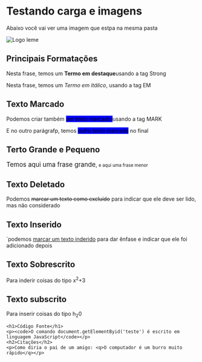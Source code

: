<!DOCTYPE html>
<html lang="pt-br">
<head>
    <meta charset="UTF-8">
    <meta name="viewport" content="width=device-width, initial-scale=1.0">
    <link rel="shortcut icon" href="imagens/leme.ico" type="image/x-icon">
    <title>Teste</title>
    <style>
    mark {
        background-color: blue;
    }
     </style>


</head>
<body>
    <h1>Testando carga e imagens</h1>
    <p>Abaixo você vai ver uma imagem que estpa na mesma pasta</p>
    <img src="imagens/lemeforense.png" alt="Logo leme">
    <h2>Principais Formatações</h2>
    <p>Nesta frase, temos um <strong>Termo em destaque</strong>usando a tag Strong</p>
    <p>Nesta frase, temos um <em>Termo em itálico</em>, usando a tag EM</p>
    <h2>Texto Marcado</h2>
    <P>Podemos criar também <MARK>um texto marcado </MARK>usando a tag MARK </P>
    <p>E no outro parágrafp, temos <mark>outro texto marcado</mark> no final</p>
    <h2>Terto Grande e Pequeno</h2>
    <P><big>Temos aqui uma frase grande</big>, <small>e aqui uma frase menor</small></P>
    <h2>Texto Deletado</h2>
    <p>Podemos <del>marcar um texto como excluído</del> para indicar que ele deve ser lido, mas não considerado</p>
    <h2>Texto Inserido</h2>
    <p>`podemos <ins>marcar um texto inderido</ins> para dar ênfase e indicar que ele foi adicionado depois</p>
    <h2>Texto Sobrescrito</h2>
    <p>Para inderir coisas do tipo x<sup>2</sup>+3</p>
    <h2>Texto subscrito</h2>
    <p>Para inserir coisas do tipo h<sub>2</sub>0</p>

    <h1>Código Fonte</h1>
    <p><code>O comando document.getElementByid('teste') é escrito em linguagem JavaScript</code></p>
    <h2>Citações</h2>
    <p>Como diria o pai de um amigo: <q>O computador é um burro muito rápido</q></p>


</body>
</html>
